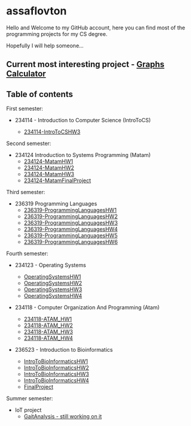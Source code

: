 # assaflovton
Hello and Welcome to my GitHub account, here you can find most of the programming projects for my CS degree.

Hopefully I will help someone...

## Current most interesting project - [Graphs Calculator](https://github.com/assaflovton/234124-MatamFinalProject.git)



## Table of contents


First semester:

- 234114 - Introduction to Computer Science (IntroToCS)

  - [234114-IntroToCSHW3](https://github.com/assaflovton/234114-IntroToCSHW3)

Second semester:

- 234124 Introduction to Systems Programming (Matam)
  - [234124-MatamHW1](https://github.com/assaflovton/234124-MatamHW1)
  - [234124-MatamHW2](https://github.com/assaflovton/234124-MatamHW2)
  - [234124-MatamHW3](https://github.com/assaflovton/234124-MatamHW3)
  - [234124-MatamFinalProject](https://github.com/assaflovton/234124-MatamFinalProject)

Third semester:
- 236319 Programming Languages
  - [236319-ProgrammingLanguagesHW1](https://github.com/assaflovton/236319-ProgrammingLanguagesHW1)
  - [236319-ProgrammingLanguagesHW2](https://github.com/assaflovton/236319-ProgrammingLanguagesHW2)
  - [236319-ProgrammingLanguagesHW3](https://github.com/assaflovton/236319-ProgrammingLanguagesHW3)
  - [236319-ProgrammingLanguagesHW4](https://github.com/assaflovton/236319-ProgrammingLanguagesHW4)
  - [236319-ProgrammingLanguagesHW5](https://github.com/assaflovton/236319-ProgrammingLanguagesHW5)
  - [236319-ProgrammingLanguagesHW6](https://github.com/assaflovton/236319-ProgrammingLanguagesHW6)

Fourth semester:
- 234123 - Operating Systems
  - [OperatingSystemsHW1](https://github.com/assaflovton/OperatingSystemsHW1)
  - [OperatingSystemsHW2](https://github.com/assaflovton/OperatingSystemsHW2)
  - [OperatingSystemsHW3](https://github.com/assaflovton/OperatingSystemsHW3)
  - [OperatingSystemsHW4](https://github.com/assaflovton/OperatingSystemsHW4)
  
- 234118 - Computer Organization And Programming (Atam)
  - [234118-ATAM_HW1](https://github.com/assaflovton/234118-ATAM_HW1)
  - [234118-ATAM_HW2](https://github.com/assaflovton/234118-ATAM_HW2)
  - [234118-ATAM_HW3](https://github.com/assaflovton/234118-ATAM_HW3)
  - [234118-ATAM_HW4](https://github.com/assaflovton/234118-ATAM_HW4)

- 236523 - Introduction to Bioinformatics
  - [IntroToBioInformaticsHW1](https://github.com/assaflovton/IntroToBioInformaticsHW1)
  - [IntroToBioInformaticsHW2](https://github.com/assaflovton/IntroToBioInformaticsHW2)
  - [IntroToBioInformaticsHW3](https://github.com/assaflovton/IntroToBioInformaticsHW3)
  - [IntroToBioInformaticsHW4](https://github.com/assaflovton/IntroToBioInformaticsHW4)
  - [FinalProject](https://github.com/assaflovton/IntroToBioInformaticsHW1)

Summer semester:
- IoT project
  - [GaitAnalysis - still working on it](https://github.com/assaflovton/GaitAnalysis)

